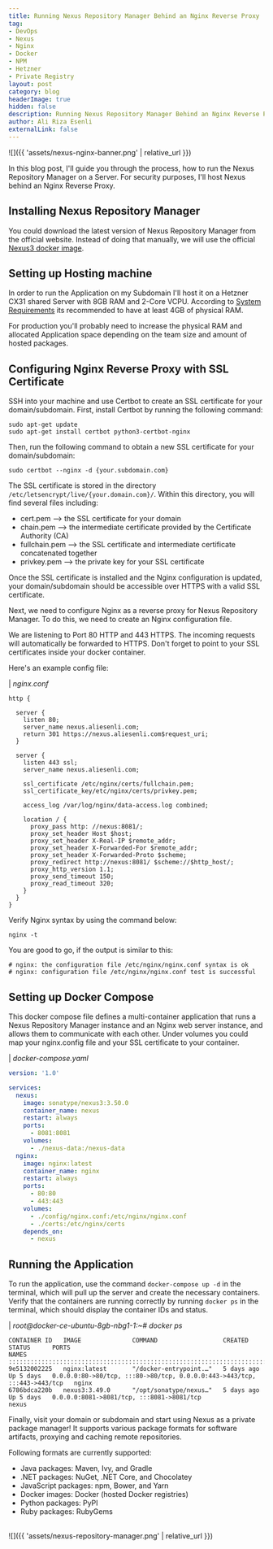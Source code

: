 ```yaml
---
title: Running Nexus Repository Manager Behind an Nginx Reverse Proxy
tag:
- DevOps
- Nexus
- Nginx
- Docker
- NPM
- Hetzner
- Private Registry
layout: post
category: blog
headerImage: true
hidden: false
description: Running Nexus Repository Manager Behind an Nginx Reverse Proxy
author: Ali Riza Esenli
externalLink: false
---
```


![]({{ 'assets/nexus-nginx-banner.png' | relative_url }})


In this blog post, I'll guide you through the process, how to run the Nexus Repository Manager on a Server. For security purposes, I'll host Nexus behind an Nginx Reverse Proxy.

## Installing Nexus Repository Manager
You could download the latest version of Nexus Repository Manager from the official website. Instead of doing that manually, we will use the official <a href="https://hub.docker.com/r/sonatype/nexus3/" target="_blank">Nexus3 docker image</a>.

## Setting up Hosting machine
In order to run the Application on my Subdomain I'll host it on a Hetzner CX31 shared Server with 8GB RAM and 2-Core VCPU. According to <a href="https://help.sonatype.com/repomanager2/system-requirements/" target="_blank">System Requirements</a> its recommended to have at least 4GB of physical RAM. 

For production you'll probably need to increase the physical RAM and allocated Application space depending on the team size and amount of hosted packages.

## Configuring Nginx Reverse Proxy with SSL Certificate

SSH into your machine and use Certbot to create an SSL certificate for your domain/subdomain. First, install Certbot by running the following command:
	
```
sudo apt-get update
sudo apt-get install certbot python3-certbot-nginx
```

Then, run the following command to obtain a new SSL certificate for your domain/subdomain:
```
sudo certbot --nginx -d {your.subdomain.com}
```

The SSL certificate is stored in the directory ```/etc/letsencrypt/live/{your.domain.com}/```. Within this directory, you will find several files including:

* cert.pem --> the SSL certificate for your domain<br >
* chain.pem --> the intermediate certificate provided by the Certificate Authority (CA)<br >
* fullchain.pem --> the SSL certificate and intermediate certificate concatenated together<br >
* privkey.pem --> the private key for your SSL certificate<br >

Once the SSL certificate is installed and the Nginx configuration is updated, your domain/subdomain should be accessible over HTTPS with a valid SSL certificate.

Next, we need to configure Nginx as a reverse proxy for Nexus Repository Manager. To do this, we need to create an Nginx configuration file.

We are listening to Port 80 HTTP and 443 HTTPS. The incoming requests will automatically be forwarded to HTTPS. Don't forget to point to your SSL certificates inside your docker container.

Here's an example config file:

| *nginx.conf*

```config
http {

  server {
    listen 80;
    server_name nexus.aliesenli.com;
    return 301 https://nexus.aliesenli.com$request_uri;
  }

  server {
    listen 443 ssl;
    server_name nexus.aliesenli.com;

    ssl_certificate /etc/nginx/certs/fullchain.pem;
    ssl_certificate_key/etc/nginx/certs/privkey.pem;

    access_log /var/log/nginx/data-access.log combined;

    location / {
      proxy_pass http: //nexus:8081/;
      proxy_set_header Host $host;
      proxy_set_header X-Real-IP $remote_addr;
      proxy_set_header X-Forwarded-For $remote_addr;
      proxy_set_header X-Forwarded-Proto $scheme;
      proxy_redirect http://nexus:8081/ $scheme://$http_host/;
      proxy_http_version 1.1;
      proxy_send_timeout 150;
      proxy_read_timeout 320;
    }
  }
}
```

Verify Nginx syntax by using the command below:

```
nginx -t
```

You are good to go, if the output is similar to this:
```
# nginx: the configuration file /etc/nginx/nginx.conf syntax is ok
# nginx: configuration file /etc/nginx/nginx.conf test is successful
```

## Setting up Docker Compose

This docker compose file defines a multi-container application that runs a Nexus Repository Manager instance and an Nginx web server instance, and allows them to communicate with each other. Under volumes you could map your nginx.config file and your SSL certificate to your container.

| *docker-compose.yaml*

```yaml
version: '1.0'

services:
  nexus:
    image: sonatype/nexus3:3.50.0
    container_name: nexus
    restart: always
    ports:
      - 8081:8081
    volumes:
      - ./nexus-data:/nexus-data
  nginx:
    image: nginx:latest
    container_name: nginx
    restart: always
    ports:
      - 80:80
      - 443:443
    volumes:
      - ./config/nginx.conf:/etc/nginx/nginx.conf
      - ./certs:/etc/nginx/certs
    depends_on:
      - nexus
```

## Running the Application

To run the application, use the command ```docker-compose up -d``` in the terminal, which will pull up the server and create the necessary containers. Verify that the containers are running correctly by running ```docker ps``` in the terminal, which should display the container IDs and status.


| *root@docker-ce-ubuntu-8gb-nbg1-1:~# docker ps*

```config
CONTAINER ID   IMAGE              COMMAND                  CREATED      STATUS      PORTS                                                                      NAMES
::::::::::::::::::::::::::::::::::::::::::::::::::::::::::::::::::::::::::::::::::::::::::::::::::::::::::::::::::::::::::::::::::::::::::::::::::::::::::::::::::::
9e5132002225   nginx:latest       "/docker-entrypoint.…"   5 days ago   Up 5 days   0.0.0.0:80->80/tcp, :::80->80/tcp, 0.0.0.0:443->443/tcp, :::443->443/tcp   nginx
6786bdca220b   nexus3:3.49.0      "/opt/sonatype/nexus…"   5 days ago   Up 5 days   0.0.0.0:8081->8081/tcp, :::8081->8081/tcp                                  nexus

```
Finally, visit your domain or subdomain and start using Nexus as a private package manager! It supports various package formats for software artifacts, proxying and caching remote repositories.

Following formats are currently supported:

* Java packages: Maven, Ivy, and Gradle<br>
* .NET packages: NuGet, .NET Core, and Chocolatey<br>
* JavaScript packages: npm, Bower, and Yarn<br>
* Docker images: Docker (hosted Docker registries)<br>
* Python packages: PyPI<br>
* Ruby packages: RubyGems<br><br>

![]({{ 'assets/nexus-repository-manager.png' | relative_url }})
